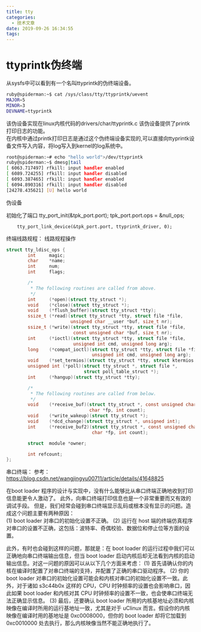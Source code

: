 ```yaml
---
title: tty
categories:
  - 技术文章
date: 2019-09-26 16:34:55
tags:
---
```


# ttyprintk伪终端
从sysfs中可以看到有一个名叫ttyprintk的伪终端设备。
```bash
ruby@spiderman:~$ cat /sys/class/tty/ttyprintk/uevent 
MAJOR=5
MINOR=3
DEVNAME=ttyprintk
```
该伪设备实现在linux内核代码的drivers/char/ttyprintk.c
该伪设备提供了printk打印日志的功能。  
在内核中通过printk打印日志是通过这个伪终端设备实现的,可以直接向ttyprintk设备文件写入内容，将log写入到kernel的log系统中。
```bash
root@spiderman:~# echo "hello world">/dev/ttyprintk
ruby@spiderman:~$ dmesg|tail
[ 6063.717497] rfkill: input handler enabled
[ 6089.724255] rfkill: input handler disabled
[ 6093.387465] rfkill: input handler enabled
[ 6094.890316] rfkill: input handler disabled
[24278.435621] [U] hello world
```

伪设备

初始化了端口
        tty_port_init(&tpk_port.port);
        tpk_port.port.ops = &null_ops;

        tty_port_link_device(&tpk_port.port, ttyprintk_driver, 0); 

终端线路规程：
线路规程操作
```c
struct tty_ldisc_ops {
        int     magic;
        char    *name;
        int     num;
        int     flags;

        /*
         * The following routines are called from above.
         */
        int     (*open)(struct tty_struct *);
        void    (*close)(struct tty_struct *);
        void    (*flush_buffer)(struct tty_struct *tty);
        ssize_t (*read)(struct tty_struct *tty, struct file *file,
                        unsigned char __user *buf, size_t nr);
        ssize_t (*write)(struct tty_struct *tty, struct file *file,
                         const unsigned char *buf, size_t nr);
        int     (*ioctl)(struct tty_struct *tty, struct file *file,
                         unsigned int cmd, unsigned long arg);
        long    (*compat_ioctl)(struct tty_struct *tty, struct file *file,
                                unsigned int cmd, unsigned long arg);
        void    (*set_termios)(struct tty_struct *tty, struct ktermios *old);
        unsigned int (*poll)(struct tty_struct *, struct file *,
                             struct poll_table_struct *);
        int     (*hangup)(struct tty_struct *tty);

        /*
         * The following routines are called from below.
         */
        void    (*receive_buf)(struct tty_struct *, const unsigned char *cp,
                               char *fp, int count);
        void    (*write_wakeup)(struct tty_struct *);
        void    (*dcd_change)(struct tty_struct *, unsigned int);
        int     (*receive_buf2)(struct tty_struct *, const unsigned char *cp,
                                char *fp, int count);

        struct  module *owner;

        int refcount;
};
```
串口终端：
参考：https://blog.csdn.net/wangjingyu00711/article/details/41648825

在boot loader 程序的设计与实现中，没有什么能够比从串口终端正确地收到打印信息能更令人激动了。
此外，向串口终端打印信息也是一个非常重要而又有效的调试手段。
但是，我们经常会碰到串口终端显示乱码或根本没有显示的问题。造成这个问题主要有两种原因：  
(1) boot loader 对串口的初始化设置不正确。
(2) 运行在 host 端的终端仿真程序对串口的设置不正确，这包括：波特率、奇偶校验、数据位和停止位等方面的设置。

此外，有时也会碰到这样的问题，那就是：在 boot loader 的运行过程中我们可以正确地向串口终端输出信息，但当 boot loader 启动内核后却无法看到内核的启动输出信息。对这一问题的原因可以从以下几个方面来考虑：
(1) 首先请确认你的内核在编译时配置了对串口终端的支持，并配置了正确的串口驱动程序。
(2) 你的 boot loader 对串口的初始化设置可能会和内核对串口的初始化设置不一致。此外，对于诸如 s3c44b0x 这样的 CPU，CPU 时钟频率的设置也会影响串口，因此如果 boot loader 和内核对其 CPU 时钟频率的设置不一致，也会使串口终端无法正确显示信息。
(3) 最后，还要确认 boot loader 所用的内核基地址必须和内核映像在编译时所用的运行基地址一致，尤其是对于 uClinux 而言。假设你的内核映像在编译时用的基地址是 0xc0008000，但你的 boot loader 却将它加载到 0xc0010000 处去执行，那么内核映像当然不能正确地执行了。

